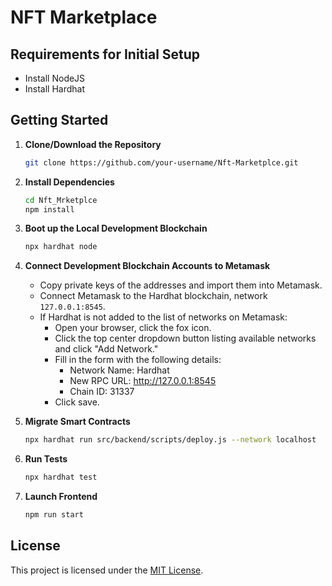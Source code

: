 # NFT Marketplace

## Requirements for Initial Setup

- Install NodeJS 
- Install Hardhat

## Getting Started

1. **Clone/Download the Repository**

    ```bash
    git clone https://github.com/your-username/Nft-Marketplce.git
    ```

2. **Install Dependencies**

    ```bash
    cd Nft_Mrketplce
    npm install
    ```

3. **Boot up the Local Development Blockchain**

    ```bash
    npx hardhat node
    ```

4. **Connect Development Blockchain Accounts to Metamask**

    - Copy private keys of the addresses and import them into Metamask.
    - Connect Metamask to the Hardhat blockchain, network `127.0.0.1:8545`.
    - If Hardhat is not added to the list of networks on Metamask:
        - Open your browser, click the fox icon.
        - Click the top center dropdown button listing available networks and click "Add Network."
        - Fill in the form with the following details:
            - Network Name: Hardhat
            - New RPC URL: http://127.0.0.1:8545
            - Chain ID: 31337
        - Click save.

5. **Migrate Smart Contracts**

    ```bash
    npx hardhat run src/backend/scripts/deploy.js --network localhost
    ```

6. **Run Tests**

    ```bash
    npx hardhat test
    ```

7. **Launch Frontend**

    ```bash
    npm run start
    ```

## License

This project is licensed under the [MIT License](LICENSE).

